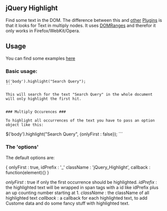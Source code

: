 jQuery Highlight 
----------------

Find some text in the DOM. The difference between this and [other](http://www.gotoquiz.com/web-coding/programming/javascript/highlight-words-in-text-with-jquery/) [Plugins](http://johannburkard.de/blog/programming/javascript/highlight-javascript-text-higlighting-jquery-plugin.html) is that it looks for Text in multiply nodes. It uses [DOMRanges](http://www.w3.org/TR/DOM-Level-2-Traversal-Range/ranges.html) and therefor it only works in Firefox/WebKit/Opera.

## Usage ##

You can find some examples [here](http://fweinb.github.com/jqueryhighlight/) 


### Basic usage: ###

```
$('body').highlight("Search Query");
´´´

This will search for the text "Search Query" in the whole document will only highlight the first hit. 


### Multiply Occurences ###

To highlight all occurrences of the text you have to pass an option object like this:

```
$('body').highlight("Search Query", {onlyFirst : false});
´´´

### The 'options' ###

The default options are:

{
                onlyFirst : true, 
                idPrefix : '_'
                className : 'jQuery_Highlight',
                callback : function(element){}
}


*onlyFirst* : true if only the first occurrence should be highlighted. 
*idPrefix* : the highlighted text will be wrapped in span tags with a id like idPrefix plus an up counting number starting at 1. 
*className* : the className of all highlighted text
*callback* : a callback for each highlighted text, to add Custome data and do some fancy stuff with highlighted text. 





